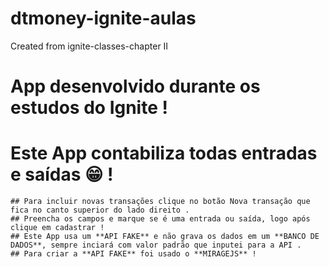 # dtmoney-ignite-aulas
Created from ignite-classes-chapter II 

# App desenvolvido durante os estudos do Ignite !

  # Este App contabiliza todas entradas e saídas :grin: !
    ## Para incluir novas transações clique no botão Nova transação que fica no canto superior do lado direito .
    ## Preencha os campos e marque se é uma entrada ou saída, logo após clique em cadastrar !
    ## Este App usa um **API FAKE** e não grava os dados em um **BANCO DE DADOS**, sempre inciará com valor padrão que inputei para a API .
    ## Para criar a **API FAKE** foi usado o **MIRAGEJS** !
